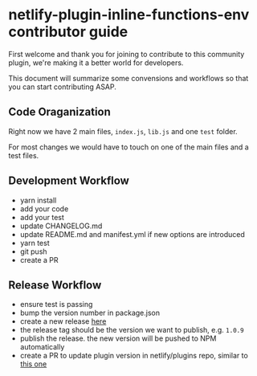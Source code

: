 # netlify-plugin-inline-functions-env contributor guide

First welcome and thank you for joining to contribute to this community plugin, we're making it a better world for developers.

This document will summarize some convensions and workflows so that you can start contributing ASAP.

## Code Oraganization

Right now we have 2 main files, `index.js`, `lib.js` and one `test` folder.

For most changes we would have to touch on one of the main files and a test files.

## Development Workflow

- yarn install
- add your code
- add your test
- update CHANGELOG.md
- update README.md and manifest.yml if new options are introduced
- yarn test
- git push <your-workspace> <your-branch>
- create a PR

## Release Workflow

- ensure test is passing
- bump the version number in package.json
- create a new release [here](https://github.com/bencao/netlify-plugin-inline-functions-env/releases/new)
- the release tag should be the version we want to publish, e.g. `1.0.9`
- publish the release. the new version will be pushed to NPM automatically
- create a PR to update plugin version in netlify/plugins repo, similar to [this one](https://github.com/netlify/plugins/pull/151)
